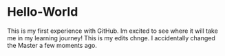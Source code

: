 # Hello-World
This is my first experience with GitHub.  Im excited to see where it will take me in my learning journey!
This is my edits chnge.  I accidentally changed the Master a few moments ago.
